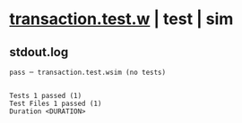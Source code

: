 # [transaction.test.w](../../../../../../examples/tests/sdk_tests/dynamodb-table/transaction.test.w) | test | sim

## stdout.log
```log
pass ─ transaction.test.wsim (no tests)
 
 
Tests 1 passed (1)
Test Files 1 passed (1)
Duration <DURATION>
```

